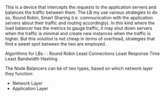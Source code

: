 This is a device that intercepts the requests to the application servers and balances the traffic between them. The LB my use various strategies to do so, Round Robin, Smart Sharing (i.e. communication with the application servers about their traffic and routing accordingly). In this kind where the load balancer has the metrics to gauge traffic, it may shut down servers when the traffic is minimal and create new instances when the traffic is higher. But this solution is not cheap in terms of overhead, strategies that find a sweet spot between the two are employed.

Algorithms for LBs : :
Round Robin
Least Connections
Least Response Time
Least Bandwidth
Hashing 

The Node Balancers can be of two types, based on which network layer they function:
* Network Layer
* Application Layer